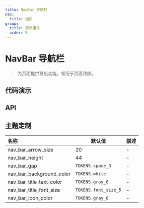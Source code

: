 ```yaml
---
title: NavBar 导航栏
nav:
  title: 组件
group:
  title: 导航组件
  order: 5
---
```


# NavBar 导航栏

> 为页面提供导航功能，常用于页面顶部。

## 代码演示

<code src="./__fixtures__/basic.tsx"></code>

## API

## 主题定制

| 名称                     | 默认值               | 描述 |
| :----------------------- | -------------------- | ---- |
| nav_bar_arrow_size       | 20                   | -    |
| nav_bar_height           | 44                   | -    |
| nav_bar_gap              | `TOKENS.space_3`     | -    |
| nav_bar_background_color | `TOKENS.white`       | -    |
| nav_bar_title_text_color | `TOKENS.gray_8`      | -    |
| nav_bar_title_font_size  | `TOKENS.font_size_5` | -    |
| nav_bar_icon_color       | `TOKENS.gray_8`      | -    |
